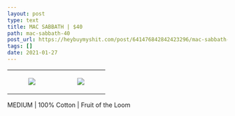 ```yaml
---
layout: post
type: text
title: MAC SABBATH | $40
path: mac-sabbath-40
post_url: https://heybuymyshit.com/post/641476842842423296/mac-sabbath-40
tags: []
date: 2021-01-27
---
```




<table style="width:100%;"><tr><td style="vertical-align:top;">
      <figure class="tmblr-full" data-orig-height="2048" data-orig-width="1365" data-orig-src="https://concertshirts.netlify.app/shirts/0081/0081-01.jpg"><img src="https://64.media.tumblr.com/6f5caf1dac4f37140ce0dd917ca45b0a/2b42ffa3ec919dca-38/s540x810/6c8481e5ebb87929470a293ef71ff367d701b680.jpg" data-orig-height="2048" data-orig-width="1365" data-orig-src="https://concertshirts.netlify.app/shirts/0081/0081-01.jpg"/></figure></td>
    <td style="vertical-align:top;">
      <figure class="tmblr-full" data-orig-height="2048" data-orig-width="1365" data-orig-src="https://concertshirts.netlify.app/shirts/0081/0081-02.jpg"><img src="https://64.media.tumblr.com/b3a9334dd2933b40116a2e4d9dd2758f/2b42ffa3ec919dca-a8/s540x810/92bdf081e3aa882271f3a3997128c9ccdeef2ea8.jpg" data-orig-height="2048" data-orig-width="1365" data-orig-src="https://concertshirts.netlify.app/shirts/0081/0081-02.jpg"/></figure></td>
  </tr></table><p>
  MEDIUM | 100% Cotton | Fruit of the Loom
</p>
